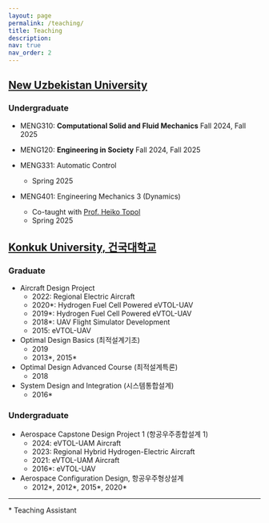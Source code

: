 ```yaml
---
layout: page
permalink: /teaching/
title: Teaching
description:
nav: true
nav_order: 2
---
```


## [New Uzbekistan University](https://newuu.uz/)

### Undergraduate

- MENG310: **Computational Solid and Fluid Mechanics**
  Fall 2024, Fall 2025

- MENG120: **Engineering in Society**
  Fall 2024, Fall 2025

- MENG331: Automatic Control
  - Spring 2025
- MENG401: Engineering Mechanics 3 (Dynamics)
  - Co-taught with [Prof. Heiko Topol](https://heikotopol.github.io/)
  - Spring 2025

## [Konkuk University, 건국대학교](https://www.konkuk.ac.kr/konkuk/index.do)

### Graduate

- Aircraft Design Project
  - 2022: Regional Electric Aircraft
  - 2020\*: Hydrogen Fuel Cell Powered eVTOL-UAV
  - 2019\*: Hydrogen Fuel Cell Powered eVTOL-UAV
  - 2018\*: UAV Flight Simulator Development
  - 2015: eVTOL-UAV
- Optimal Design Basics (최적설계기초)
  - 2019
  - 2013\*, 2015\*
- Optimal Design Advanced Course (최적설계특론)
  - 2018
- System Design and Integration (시스템통합설계)
  - 2016\*

### Undergraduate

- Aerospace Capstone Design Project 1 (항공우주종합설계 1)
  - 2024: eVTOL-UAM Aircraft
  - 2023: Regional Hybrid Hydrogen-Electric Aircraft
  - 2021: eVTOL-UAM Aircraft
  - 2016\*: eVTOL-UAV
- Aerospace Configuration Design, 항공우주형상설계
  - 2012\*, 2012\*, 2015\*, 2020\*

---

\* Teaching Assistant
